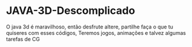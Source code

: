 # JAVA-3D-Descomplicado
O java 3d é maravilhoso, então desfrute altere, partilhe faça o que tu quiseres com esses códigos, Teremos jogos, animações e talvez algumas tarefas de CG 
